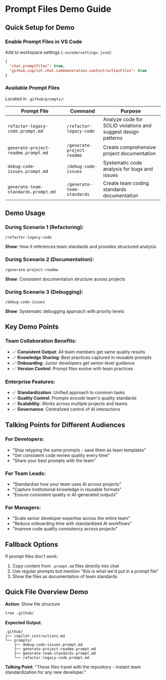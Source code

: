 # Prompt Files Demo Guide

## Quick Setup for Demo

### Enable Prompt Files in VS Code
Add to workspace settings (`.vscode/settings.json`):
```json
{
  "chat.promptFiles": true,
  "github.copilot.chat.codeGeneration.useInstructionFiles": true
}
```

### Available Prompt Files
Located in `.github/prompts/`:

| Prompt File | Command | Purpose |
|------------|---------|---------|
| `refactor-legacy-code.prompt.md` | `/refactor-legacy-code` | Analyze code for SOLID violations and suggest design patterns |
| `generate-project-readme.prompt.md` | `/generate-project-readme` | Create comprehensive project documentation |
| `debug-code-issues.prompt.md` | `/debug-code-issues` | Systematic code analysis for bugs and issues |
| `generate-team-standards.prompt.md` | `/generate-team-standards` | Create team coding standards documentation |

## Demo Usage

### During Scenario 1 (Refactoring):
```
/refactor-legacy-code
```
**Show**: How it references team standards and provides structured analysis

### During Scenario 2 (Documentation):
```
/generate-project-readme
```
**Show**: Consistent documentation structure across projects

### During Scenario 3 (Debugging):
```
/debug-code-issues
```
**Show**: Systematic debugging approach with priority levels

## Key Demo Points

### Team Collaboration Benefits:
- ✅ **Consistent Output**: All team members get same quality results
- ✅ **Knowledge Sharing**: Best practices captured in reusable prompts
- ✅ **Onboarding**: Junior developers get senior-level guidance
- ✅ **Version Control**: Prompt files evolve with team practices

### Enterprise Features:
- ✅ **Standardization**: Unified approach to common tasks
- ✅ **Quality Control**: Prompts encode team's quality standards
- ✅ **Scalability**: Works across multiple projects and teams
- ✅ **Governance**: Centralized control of AI interactions

## Talking Points for Different Audiences

### For Developers:
- "Stop retyping the same prompts - save them as team templates"
- "Get consistent code review quality every time"
- "Share your best prompts with the team"

### For Team Leads:
- "Standardize how your team uses AI across projects"
- "Capture institutional knowledge in reusable formats"
- "Ensure consistent quality in AI-generated outputs"

### For Managers:
- "Scale senior developer expertise across the entire team"
- "Reduce onboarding time with standardized AI workflows"
- "Improve code quality consistency across projects"

## Fallback Options

If prompt files don't work:
1. Copy content from `.prompt.md` files directly into chat
2. Use regular prompts but mention "this is what we'd put in a prompt file"
3. Show the files as documentation of team standards

## Quick File Overview Demo

**Action**: Show file structure
```bash
tree .github/
```

**Expected Output**:
```
.github/
├── copilot-instructions.md
└── prompts/
    ├── debug-code-issues.prompt.md
    ├── generate-project-readme.prompt.md
    ├── generate-team-standards.prompt.md
    └── refactor-legacy-code.prompt.md
```

**Talking Point**: "These files travel with the repository - instant team standardization for any new developer."
